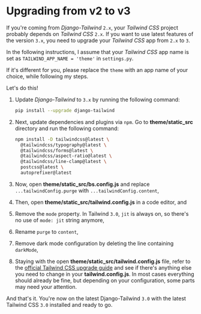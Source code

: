 # Upgrading from v2 to v3

If you're coming from *Django-Tailwind* `2.x`, your *Tailwind CSS* project probably depends on *Tailwind CSS* `2.x`. If
you want to use latest features of the version `3.x`, you need to upgrade your *Tailwind CSS* app from `2.x` to `3`.

In the following instructions, I assume that your *Tailwind CSS* app name is set as `TAILWIND_APP_NAME = 'theme'` in `settings.py`.

If it's different for you, please replace the `theme` with an app name of your choice, while following my steps.

Let's do this!

1. Update *Django-Tailwind* to `3.x` by running the following command:

     ```bash
     pip install --upgrade django-tailwind
     ```

2. Next, update dependencies and plugins via `npm`. Go to **theme/static_src** directory and run the following command:

     ```bash
     npm install -D tailwindcss@latest \
       @tailwindcss/typography@latest \
       @tailwindcss/forms@latest \
       @tailwindcss/aspect-ratio@latest \
       @tailwindcss/line-clamp@latest \
       postcss@latest \
       autoprefixer@latest
     ```

3. Now, open **theme/static_src/bs.config.js** and replace `...tailwindConfig.purge` with `...tailwindConfig.content`,
4. Then, open **theme/static_src/tailwind.config.js** in a code editor, and
5. Remove the `mode` property. In Tailwind `3.0`, `jit` is always on, so there's no use of `mode: jit` string anymore,
6. Rename `purge` to `content`,
7. Remove dark mode configuration by deleting the line containing `darkMode`,
8. Staying with the open **theme/static_src/tailwind.config.js** file, refer to the [official Tailwind CSS upgrade guide](https://tailwindcss.com/docs/upgrade-guide) and see if there's anything else you need to change in your **tailwind.config.js**. In most cases everything should already be fine, but depending on your configuration, some parts may need your attention.

And that's it. You're now on the latest Django-Tailwind `3.0` with the latest Tailwind CSS `3.0` installed and ready to go.
